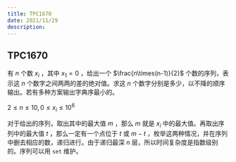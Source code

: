 ```yaml
---
title: TPC1670
date: 2021/11/29 
description: 　
---
```


## TPC1670

有 $n$ 个数 $x_i$ ，其中 $x_1=0$ ，给出一个 $\frac{n\times(n-1)}{2}$ 个数的序列，表示这 $n$ 个数字之间两两的差的绝对值。求这 $n$ 个数字分别是多少，以不降的顺序输出。若有多种方案输出字典序最小的。

$2\leq n\leq 10,0\leq x_i\leq 10^6$ 

对于给出的序列，取出其中的最大值 $m$ ，那么 $m$ 就是 $x_i$ 中的最大值。再取出序列中的最大值 $t$ ，那么一定有一个点位于 $t$ 或 $m-t$ ，枚举这两种情况，并在序列中删去相应的数，递归进行。由于递归最深 $n$ 层，所以时间复杂度是指数级别的。序列可以用 `set` 维护。